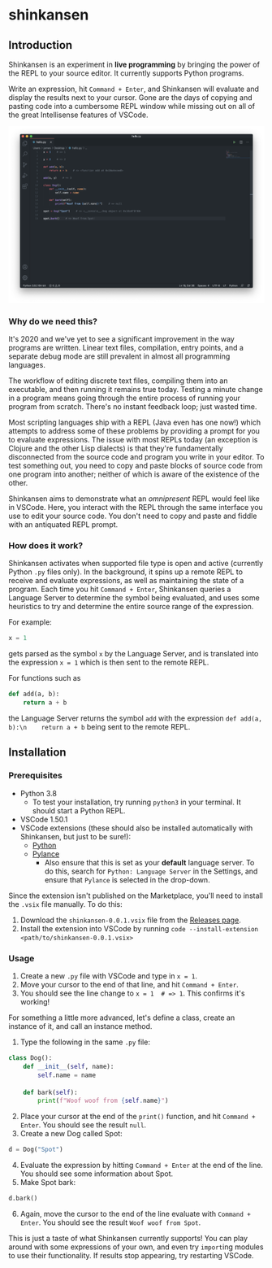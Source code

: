# shinkansen

## Introduction

Shinkansen is an experiment in **live programming** by bringing the power of the REPL to your source editor. It currently supports Python programs.

Write an expression, hit `Command + Enter`, and Shinkansen will evaluate and display the results next to your cursor. Gone are the days of copying and pasting code into a cumbersome REPL window while missing out on all of the great Intellisense features of VSCode.

![Screenshot of Shinkansen in action](shinkansen_demo.png)

### Why do we need this?

It's 2020 and we've yet to see a significant improvement in the way programs are written. Linear text files, compilation, entry points, and a separate debug mode are still prevalent in almost all programming languages.

The workflow of editing discrete text files, compiling them into an executable, and then running it remains true today. Testing a minute change in a program means going through the entire process of running your program from scratch. There's no instant feedback loop; just wasted time.

Most scripting languages ship with a REPL (Java even has one now!) which attempts to address some of these problems by providing a prompt for you to evaluate expressions. The issue with most REPLs today (an exception is Clojure and the other Lisp dialects) is that they're fundamentally disconnected from the source code and program you write in your editor. To test something out, you need to copy and paste blocks of source code from one program into another; neither of which is aware of the existence of the other.

Shinkansen aims to demonstrate what an _omnipresent_ REPL would feel like in VSCode. Here, you interact with the REPL through the same interface you use to edit your source code. You don't need to copy and paste and fiddle with an antiquated REPL prompt.

### How does it work?

Shinkansen activates when supported file type is open and active (currently Python `.py` files only). In the background, it spins up a remote REPL to receive and evaluate expressions, as well as maintaining the state of a program. Each time you hit `Command + Enter`, Shinkansen queries a Language Server to determine the symbol being evaluated, and uses some heuristics to try and determine the entire source range of the expression.

For example:

```py
x = 1
```

gets parsed as the symbol `x` by the Language Server, and is translated into the expression `x = 1` which is then sent to the remote REPL.

For functions such as

```py
def add(a, b):
    return a + b
```

the Language Server returns the symbol `add` with the expression `def add(a, b):\n    return a + b` being sent to the remote REPL.

## Installation

### Prerequisites

- Python 3.8
  - To test your installation, try running `python3` in your terminal. It should start a Python REPL.
- VSCode 1.50.1
- VSCode extensions (these should also be installed automatically with Shinkansen, but just to be sure!):
  - [Python](https://marketplace.visualstudio.com/items?itemName=ms-python.python)
  - [Pylance](https://marketplace.visualstudio.com/items?itemName=ms-python.vscode-pylance)
    - Also ensure that this is set as your **default** language server. To do this, search for `Python: Language Server` in the Settings, and ensure that `Pylance` is selected in the drop-down.

Since the extension isn't published on the Marketplace, you'll need to install the `.vsix` file manually. To do this:

1. Download the `shinkansen-0.0.1.vsix` file from the [Releases page](https://github.com/disposedtrolley/shinkansen/releases).
2. Install the extension into VSCode by running `code --install-extension <path/to/shinkansen-0.0.1.vsix>`


### Usage

1. Create a new `.py` file with VSCode and type in `x = 1`.
2. Move your cursor to the end of that line, and hit `Command + Enter`.
3. You should see the line change to `x = 1  # => 1`. This confirms it's working!

For something a little more advanced, let's define a class, create an instance of it, and call an instance method.

1. Type the following in the same `.py` file:

```py
class Dog():
    def __init__(self, name):
        self.name = name
    
    def bark(self):
        print(f"Woof woof from {self.name}")
```

2. Place your cursor at the end of the `print()` function, and hit `Command + Enter`. You should see the result `null`.
3. Create a new Dog called Spot:

```py
d = Dog("Spot")
```

4. Evaluate the expression by hitting `Command + Enter` at the end of the line. You should see some information about Spot.
5. Make Spot bark:

```py
d.bark()
```

6. Again, move the cursor to the end of the line evaluate with `Command + Enter`. You should see the result `Woof woof from Spot`.

This is just a taste of what Shinkansen currently supports! You can play around with some expressions of your own, and even try `import`ing modules to use their functionality.  If results stop appearing, try restarting VSCode.